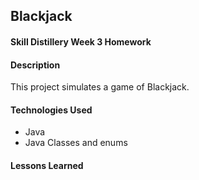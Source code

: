## Blackjack

#### Skill Distillery Week 3 Homework

#### Description
  This project simulates a game of Blackjack.

#### Technologies Used
  * Java
  * Java Classes and enums

#### Lessons Learned
